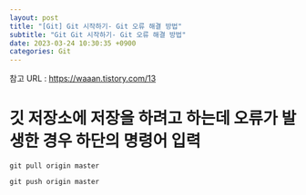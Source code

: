 ```yaml
---
layout: post
title: "[Git] Git 시작하기- Git 오류 해결 방법"
subtitle: "Git Git 시작하기- Git 오류 해결 방법"
date: 2023-03-24 10:30:35 +0900
categories: Git
---
```

참고 URL : 
	https://waaan.tistory.com/13

# 깃 저장소에 저장을 하려고 하는데 오류가 발생한 경우 하단의 명령어 입력
	
	git pull origin master 

	git push origin master


